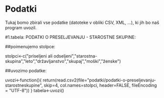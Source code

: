 # Podatki

Tukaj bomo zbirali vse podatke (datoteke v obliki CSV, XML, ...), ki jih bo naš
program uvozil.

#1.tabela: PODATKI O PRESELJEVANJU - STAROSTNE SKUPINE:

##poimenujemo stolpce:

stolpci<-c("priseljeni ali odseljeni","starostna-skupina","leto","državljanstvo","skupaj","moški","ženske")

##uvozimo podatke:

uvozi<-function(){
    return(read.csv2(file="podatki/podatki-o-preseljevanju-starostneskupine",
                    skip=4,
                    col.names=stolpci,
                    header=FALSE,
                    fileEncoding = "UTF-8"))
                    }
tabela<-uvozi()             
                    
                    